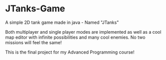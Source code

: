 # JTanks-Game
A simple 2D tank game made in java - Named "JTanks"

Both multiplayer and single player modes are implemented as well as a cool map editor with infinite possibilities and many cool enemies. No two missions will feel the same!

This is the final project for my Advanced Programming course!
